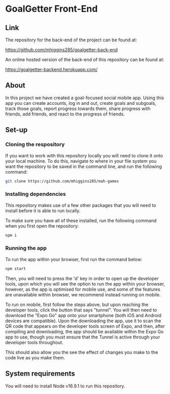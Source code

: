# GoalGetter Front-End


## Link

The repository for the back-end of the project can be found at:

https://github.com/mhiggins285/goalgetter-back-end

An online hosted version of the back-end of this repository can be found at:

https://goalgetter-backend.herokuapp.com/

## About

In this project we have created a goal-focused social mobile app. Using this app you can create accounts, log in and out, create goals and subgoals, track those goals, report progress towards them, share progress with friends, add friends, and react to the progress of friends.

## Set-up

### Cloning the respository

If you want to work with this repository locally you will need to clone it onto your local machine. To do this, navigate to where in your file system you want the repository to be saved in the command line, and run the following command: 

```bash
git clone https://github.com/mhiggins285/mah-games
```

### Installing dependencies

This repository makes use of a few other packages that you will need to install before it is able to run locally.

To make sure you have all of these installed, run the following command when you first open the repository:

```bash
npm i
```

### Running the app

To run the app within your browser, first run the command below:

```bash
npm start
```

Then, you will need to press the 'd' key in order to open up the developer tools, upon which you will see the option to run the app within your browser, however, as the app is optimised for mobile use, and some of the features are unavailable within browser, we recommend instead running on mobile.

To run on mobile, first follow the steps above, but upon reaching the developer tools, click the button that says "tunnel". You will then need to download the "Expo Go" app onto your smartphone (both iOS and Android devices are compatible). Upon the downloading the app, use it to scan the QR code that appears on the developer tools screen of Expo, and then, after compiling and downloading, the app should be available within the Expo Go app to use, though you must ensure that the Tunnel is active through your developer tools throughout.

This should also allow you the see the effect of changes you make to the code live as you make them.

## System requirements

You will need to install Node v16.9.1 to run this repository.
